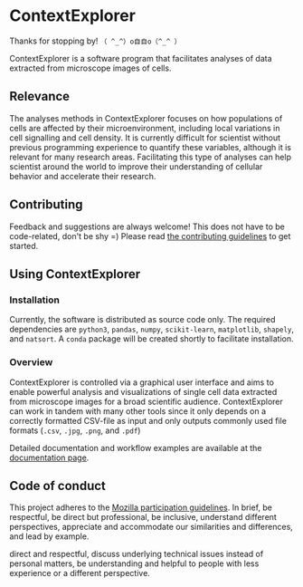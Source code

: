 # ContextExplorer

Thanks for stopping by! `（ ^_^）o自自o（^_^ ）`

ContextExplorer is a software program that facilitates analyses of data
extracted from microscope images of cells.

## Relevance

The analyses methods in ContextExplorer focuses on how populations of cells are
affected by their microenvironment, including local variations in cell
signalling and cell density. It is currently difficult for scientist without
previous programming experience to quantify these variables, although it is
relevant for many research areas. Facilitating this type of analyses can help
scientist around the world to improve their understanding of cellular behavior
and accelerate their research.

## Contributing

Feedback and suggestions are always welcome! This does not have to be
code-related, don't be shy =) Please read [the contributing
guidelines](https://gitlab.com/joelostblom/context-explorer/blob/master/CONTRIBUTING.md)
to get started.

## Using ContextExplorer

### Installation

Currently, the software is distributed as source code only. The required
dependencies are `python3`, `pandas`, `numpy`, `scikit-learn`, `matplotlib`,
`shapely`, and `natsort`. A `conda` package will be created shortly to
facilitate installation.

### Overview

ContextExplorer is controlled via a graphical user interface and aims to enable
powerful analysis and visualizations of single cell data extracted from
microscope images for a broad scientific audience. ContextExplorer can
work in tandem with many other tools since it only depends on a correctly
formatted CSV-file as input and only outputs commonly used file formats (`.csv`,
`.jpg`, `.png`, and `.pdf`)

Detailed documentation and workflow examples are available at the [documentation
page](http://contextexplorer.readthedocs.io/en/latest/).

## Code of conduct

This project adheres to the [Mozilla participation
guidelines](https://www.mozilla.org/en-US/about/governance/policies/participation/).
In brief, be respectful, be direct but professional, be inclusive, understand
different perspectives, appreciate and accommodate our similarities and
differences, and lead by example.


direct and respectful, discuss underlying technical issues instead
of personal matters, be understanding and helpful to people with less experience
or a different perspective.
